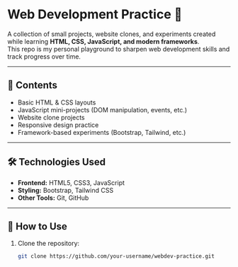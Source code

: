 # Web Development Practice 🚀

A collection of small projects, website clones, and experiments created while learning **HTML, CSS, JavaScript, and modern frameworks**.  
This repo is my personal playground to sharpen web development skills and track progress over time.  

---

## 📌 Contents
- Basic HTML & CSS layouts  
- JavaScript mini-projects (DOM manipulation, events, etc.)  
- Website clone projects  
- Responsive design practice  
- Framework-based experiments (Bootstrap, Tailwind, etc.)  

---

## 🛠️ Technologies Used
- **Frontend:** HTML5, CSS3, JavaScript  
- **Styling:** Bootstrap, Tailwind CSS  
- **Other Tools:** Git, GitHub  

---

## 🚀 How to Use
1. Clone the repository:
   ```bash
   git clone https://github.com/your-username/webdev-practice.git
